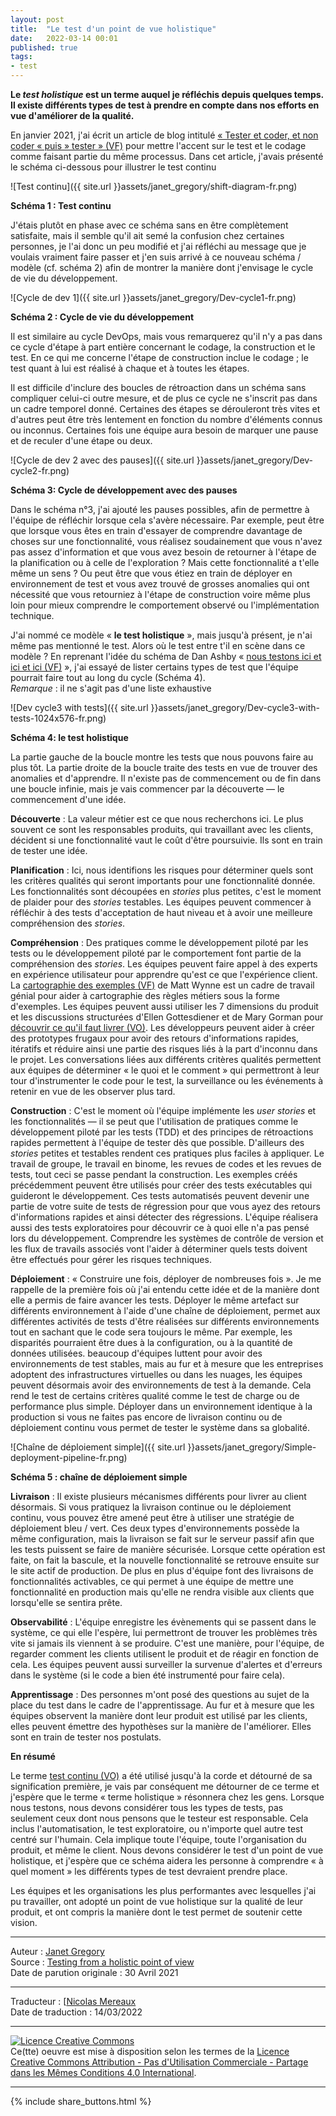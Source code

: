```yaml
---
layout: post
title:  "Le test d'un point de vue holistique"
date:   2022-03-14 00:01
published: true
tags:
- test
---
```


**Le _test holistique_ est un terme auquel je réfléchis depuis quelques temps. Il existe différents types de test à prendre en compte dans nos efforts en vue d'améliorer de la qualité.**

En janvier 2021, j'ai écrit un article de blog intitulé [« Tester et coder, et non coder « puis » tester » (VF)](http://www.les-traducteurs-agiles.org/2022/03/07/tester-et-coder-et-non-coder-puis-tester.html) pour mettre l'accent sur le test et le codage comme faisant partie du même processus. Dans cet article, j'avais présenté le schéma ci-dessous pour illustrer le test continu

![Test continu]({{ site.url }}assets/janet_gregory/shift-diagram-fr.png)

**Schéma 1 : Test continu**

J'étais plutôt en phase avec ce schéma sans en être complètement satisfaite, mais il semble qu'il ait semé la confusion chez certaines personnes, je l'ai donc un peu modifié et j'ai réfléchi au message que je voulais vraiment faire passer et j'en suis arrivé à ce nouveau schéma / modèle (cf. schéma 2) afin de montrer la manière dont j'envisage le cycle de vie du développement.

![Cycle de dev 1]({{ site.url }}assets/janet_gregory/Dev-cycle1-fr.png)

**Schéma 2 : Cycle de vie du développement**

Il est similaire au cycle DevOps, mais vous remarquerez qu'il n'y a pas dans ce cycle d'étape à part entière concernant le codage, la construction et le test. En ce qui me concerne l'étape de construction inclue le codage ; le test quant à lui est réalisé à chaque et à toutes les étapes.

Il est difficile d'inclure des boucles de rétroaction dans un schéma sans compliquer celui-ci outre mesure, et de plus ce cycle ne s'inscrit pas dans un cadre temporel donné. Certaines des étapes se dérouleront très vites et d'autres peut être très lentement en fonction du nombre d'éléments connus ou inconnus. Certaines fois une équipe aura besoin de marquer une pause et de reculer d'une étape ou deux.

![Cycle de dev 2 avec des pauses]({{ site.url }}assets/janet_gregory/Dev-cycle2-fr.png)

**Schéma 3: Cycle de développement avec des pauses**

Dans le schéma n°3, j'ai ajouté les pauses possibles, afin de permettre à l'équipe de réfléchir lorsque cela s'avère nécessaire. Par exemple, peut être que lorsque vous êtes en train d'essayer de comprendre davantage de choses sur une fonctionnalité, vous réalisez soudainement que vous n'avez pas assez d'information et que vous avez besoin de retourner à l'étape de la planification ou à celle de l'exploration ? Mais cette fonctionnalité a t'elle même un sens ? Ou peut être que vous étiez en train de déployer en environnement de test et vous avez trouvé de grosses anomalies qui ont nécessité que vous retourniez à l'étape de construction voire même plus loin pour mieux comprendre le comportement observé ou l'implémentation technique.

J'ai nommé ce modèle « **le test holistique** », mais jusqu'à présent, je n'ai même pas mentionné le test. Alors où le test entre t'il en scène dans ce modèle ? En reprenant l'idée du schéma de Dan Ashby « [nous testons ici et ici et ici (VF)](http://www.les-traducteurs-agiles.org/2018/07/08/les-tests-continus-dans-devops.html) », j'ai essayé de lister certains types de test que l'équipe pourrait faire tout au long du cycle (Schéma 4).  
_Remarque_ : il ne s'agit pas d'une liste exhaustive

![Dev cycle3 with tests]({{ site.url }}assets/janet_gregory/Dev-cycle3-with-tests-1024x576-fr.png)

**Schéma 4: le test holistique**

La partie gauche de la boucle montre les tests que nous pouvons faire au plus tôt. La partie droite de la boucle traite des tests en vue de trouver des anomalies et d'apprendre. Il n'existe pas de commencement ou de fin dans une boucle infinie, mais je vais commencer par la découverte — le commencement d'une idée.

**Découverte** : La valeur métier est ce que nous recherchons ici. Le plus souvent ce sont les responsables produits, qui travaillant avec les clients, décident si une fonctionnalité vaut le coût d'être poursuivie. Ils sont en train de tester une idée.

**Planification** : Ici, nous identifions les risques pour déterminer quels sont les critères qualités qui seront importants pour une fonctionnalité donnée. Les fonctionnalités sont découpées en _stories_ plus petites, c'est le moment de plaider pour des _stories_ testables. Les équipes peuvent commencer à réfléchir à des tests d'acceptation de haut niveau et à avoir une meilleure compréhension des _stories_.

**Compréhension** : Des pratiques comme le développement piloté par les tests ou le développement piloté par le comportement font partie de la compréhension des _stories_. Les équipes peuvent faire appel à des experts en expérience utilisateur pour apprendre qu'est ce que l'expérience client. La [cartographie des exemples (VF)](http://www.les-traducteurs-agiles.org/2017/03/21/presentation-cartographie-des-exemples.html) de Matt Wynne est un cadre de travail génial pour aider à cartographie des règles métiers sous la forme d'exemples. Les équipes peuvent aussi utiliser les 7 dimensions du produit et les discussions structurées d'Ellen Gottesdiener et de Mary Gorman pour [découvrir ce qu'il faut livrer (VO)](https://www.discovertodeliver.com/). Les développeurs peuvent aider à créer des prototypes frugaux pour avoir des retours d'informations rapides, itératifs et réduire ainsi une partie des risques liés à la part d'inconnu dans le projet. Les conversations liées aux différents critères qualités permettent aux équipes de déterminer « le quoi et le comment » qui permettront à leur tour d'instrumenter le code pour le test, la surveillance ou les événements à retenir en vue de les observer plus tard.

**Construction** : C'est le moment où l'équipe implémente les _user stories_ et les fonctionnalités — il se peut que l'utilisation de pratiques comme le développement piloté par les tests (TDD) et des principes de rétroactions rapides permettent à l'équipe de tester dès que possible. D'ailleurs des _stories_ petites et testables rendent ces pratiques plus faciles à appliquer. Le travail de groupe, le travail en binome, les revues de codes et les revues de tests, tout ceci se passe pendant la construction. Les exemples créés précédemment peuvent être utilisés pour créer des tests exécutables qui guideront le développement. Ces tests automatisés peuvent devenir une partie de votre suite de tests de régression pour que vous ayez des retours d'informations rapides et ainsi détecter des régressions. L'équipe réalisera aussi des tests exploratoires pour découvrir ce à quoi elle n'a pas pensé lors du développement. Comprendre les systèmes de contrôle de version et les flux de travails associés vont l'aider à déterminer quels tests doivent être effectués pour gérer les risques techniques.

**Déploiement** : « Construire une fois, déployer de nombreuses fois ». Je me rappelle de la première fois où j'ai entendu cette idée et de la manière dont elle a permis de faire avancer les tests. Déployer le même artefact sur différents environnement à l'aide d'une chaîne de déploiement, permet aux différentes activités de tests d'être réalisées sur différents environnements tout en sachant que le code sera toujours le même. Par exemple, les disparités pourraient être dues à la configuration, ou à la quantité de données utilisées. beaucoup d'équipes luttent pour avoir des environnements de test stables, mais au fur et à mesure que les entreprises adoptent des infrastructures virtuelles ou dans les nuages, les équipes peuvent désormais avoir des environnements de test à la demande. Cela rend le test de certains critères qualité comme le test de charge ou de performance plus simple. Déployer dans un environnement identique à la production si vous ne faites pas encore de livraison continu ou de déploiement continu vous permet de tester le système dans sa globalité.

![Chaîne de déploiement simple]({{ site.url }}assets/janet_gregory/Simple-deployment-pipeline-fr.png)

**Schéma 5 : chaîne de déploiement simple**

**Livraison** : Il existe plusieurs mécanismes différents pour livrer au client désormais. Si vous pratiquez la livraison continue ou le déploiement continu, vous pouvez être amené peut être à utiliser une stratégie de déploiement bleu / vert. Ces deux types d'environnements possède la même configuration, mais la livraison se fait sur le serveur passif afin que les tests puissent se faire de manière sécurisée. Lorsque cette opération est faite, on fait la bascule, et la nouvelle fonctionnalité se retrouve ensuite sur le site actif de production. De plus en plus d'équipe font des livraisons de fonctionnalités activables, ce qui permet à une équipe de mettre une fonctionnalité en production mais qu'elle ne rendra visible aux clients que lorsqu'elle se sentira prête.

**Observabilité** : L'équipe enregistre les évènements qui se passent dans le système, ce qui elle l'espère, lui permettront de trouver les problèmes très vite si jamais ils viennent à se produire. C'est une manière, pour l'équipe, de regarder comment les clients utilisent le produit et de réagir en fonction de cela. Les équipes peuvent aussi surveiller la survenue d'alertes et d'erreurs dans le système (si le code a bien été instrumenté pour faire cela).

**Apprentissage** : Des personnes m'ont posé des questions au sujet de la place du test dans le cadre de l'apprentissage. Au fur et à mesure que les équipes observent la manière dont leur produit est utilisé par les clients, elles peuvent émettre des hypothèses sur la manière de l'améliorer. Elles sont en train de tester nos postulats.

**En résumé**

Le terme [test continu (VO)](https://www.mabl.com/blog/what-does-continuous-testing-actually-mean) a été utilisé jusqu'à la corde et détourné de sa signification première, je vais par conséquent me détourner de ce terme et j'espère que le terme « terme holistique » résonnera chez les gens. Lorsque nous testons, nous devons considérer tous les types de tests, pas seulement ceux dont nous pensons que le testeur est responsable. Cela inclus l'automatisation, le test exploratoire, ou n'importe quel autre test centré sur l'humain. Cela implique toute l'équipe, toute l'organisation du produit, et même le client. Nous devons considérer le test d'un point de vue holistique, et j'espère que ce schéma aidera les personne à comprendre « à quel moment » les différents types de test devraient prendre place.

Les équipes et les organisations les plus performantes avec lesquelles j'ai pu travailler, ont adopté un point de vue holistique sur la qualité de leur produit, et ont compris la manière dont le test permet de soutenir cette vision.

---
Auteur : [Janet Gregory](https://janetgregory.ca/about/)  
Source : [Testing from a holistic point of view](https://janetgregory.ca/testing-from-a-holistic-point-of-view/)  
Date de parution originale : 30 Avril 2021  

---
Traducteur : [[Nicolas Mereaux](http://www.les-traducteurs-agiles.org/traducteurs/)  
Date de traduction : 14/03/2022  

---

<a rel="license" href="http://creativecommons.org/licenses/by-nc-sa/4.0/"><img alt="Licence Creative Commons" style="border-width:0" src="http://i.creativecommons.org/l/by-nc-sa/4.0/88x31.png" /></a><br />Ce(tte) oeuvre est mise à disposition selon les termes de la <a rel="license" href="http://creativecommons.org/licenses/by-nc-sa/4.0/">Licence Creative Commons Attribution - Pas d'Utilisation Commerciale - Partage dans les Mêmes Conditions 4.0 International</a>.

---

{% include share_buttons.html %}
